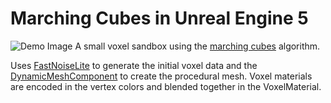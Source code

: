 # Marching Cubes in Unreal Engine 5
![Demo Image](https://i.imgur.com/W8lIxHx.png)
A small voxel sandbox using the [marching cubes](http://paulbourke.net/geometry/polygonise/) algorithm.

Uses [FastNoiseLite](https://github.com/Auburn/FastNoiseLite) to generate the initial voxel data and the [DynamicMeshComponent](https://docs.unrealengine.com/5.3/en-US/BlueprintAPI/DynamicMeshComponent) to create the procedural mesh.
Voxel materials are encoded in the vertex colors and blended together in the VoxelMaterial.
